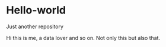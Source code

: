 # Hello-world
Just another repository


Hi this is me, a data lover and so on.
Not only this but also that.
